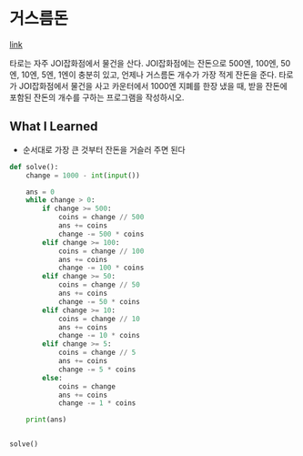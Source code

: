 # 거스름돈

[link](https://www.acmicpc.net/problem/5585)

타로는 자주 JOI잡화점에서 물건을 산다. JOI잡화점에는 잔돈으로 500엔, 100엔, 50엔, 10엔, 5엔, 1엔이 충분히 있고, 언제나 거스름돈 개수가 가장 적게 잔돈을 준다. 타로가 JOI잡화점에서 물건을 사고 카운터에서 1000엔 지폐를 한장 냈을 때, 받을 잔돈에 포함된 잔돈의 개수를 구하는 프로그램을 작성하시오.

## What I Learned

- 순서대로 가장 큰 것부터 잔돈을 거슬러 주면 된다

```python
def solve():
    change = 1000 - int(input())

    ans = 0
    while change > 0:
        if change >= 500:
            coins = change // 500
            ans += coins
            change -= 500 * coins
        elif change >= 100:
            coins = change // 100
            ans += coins
            change -= 100 * coins
        elif change >= 50:
            coins = change // 50
            ans += coins
            change -= 50 * coins
        elif change >= 10:
            coins = change // 10
            ans += coins
            change -= 10 * coins
        elif change >= 5:
            coins = change // 5
            ans += coins
            change -= 5 * coins
        else:
            coins = change
            ans += coins
            change -= 1 * coins

    print(ans)


solve()

```
